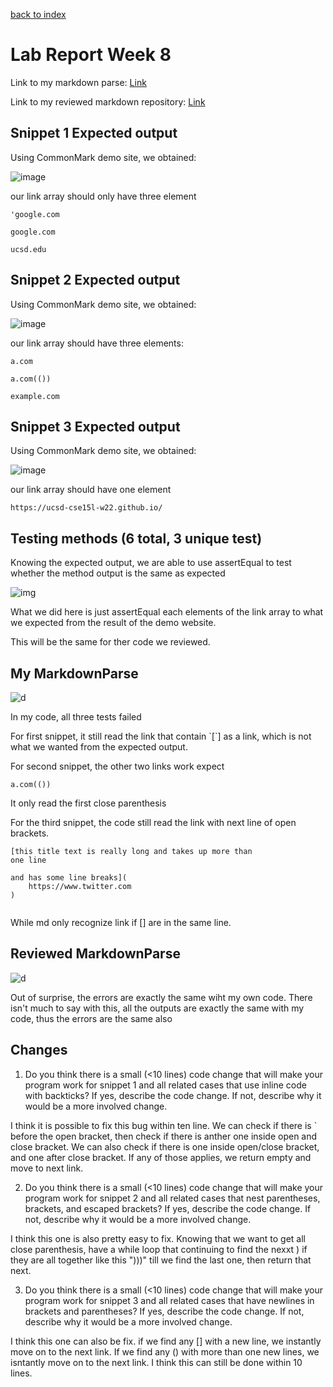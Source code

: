[back to index](index.html)

# Lab Report Week 8

Link to my markdown parse: [Link](https://github.com/mlin1026/markdown-parse)

Link to my reviewed markdown repository: [Link](https://github.com/c1peng/markdown-parse)

## Snippet 1 Expected output

Using CommonMark demo site, we obtained:

![image](snippet1.jpg)

our link array should only have three element

`'google.com`

`google.com`

`ucsd.edu`

## Snippet 2 Expected output

Using CommonMark demo site, we obtained:

![image](snippet2.jpg)

our link array should have three elements:

`a.com` 

`a.com(())`

`example.com`

## Snippet 3 Expected output

Using CommonMark demo site, we obtained:

![image](snippet3.jpg)

our link array should have one element

`https://ucsd-cse15l-w22.github.io/` 


## Testing methods (6 total, 3 unique test)

Knowing the expected output, we are able to use assertEqual to test whether the method output is the same as expected

![img](week8_test.jpg)

What we did here is just assertEqual each elements of the link array to what we expected from the result of the demo website.

This will be the same for ther code we reviewed.

## My MarkdownParse

![d](mycodetest.jpg)

In my code, all three tests failed

For first snippet, it still read the link that contain \`[\`] as a link, which is not what we wanted from the expected output.

For second snippet, the other two links work expect

`a.com(())`

It only read the first close parenthesis

For the third snippet, the code still read the link with next line of open brackets.

```
[this title text is really long and takes up more than 
one line

and has some line breaks](
    https://www.twitter.com
)


```
While md only recognize link if [] are in the same line.

## Reviewed MarkdownParse

![d](reviewtest.jpg)

Out of surprise, the errors are exactly the same wiht my own code. There isn't much to say with this, all the outputs are exactly the same with my code, thus the errors are the same also

## Changes

1. Do you think there is a small (<10 lines) code change that will make your program work for snippet 1 and all related cases that use inline code with backticks? If yes, describe the code change. If not, describe why it would be a more involved change.

I think it is possible to fix this bug within ten line. We can check if there is ` before the open bracket, then check if there is anther one inside open and close bracket. We can also check if there is one inside open/close bracket, and one after close bracket. If any of those applies, we return empty and move  to next link.

2. Do you think there is a small (<10 lines) code change that will make your program work for snippet 2 and all related cases that nest parentheses, brackets, and escaped brackets? If yes, describe the code change. If not, describe why it would be a more involved change.

I think this one is also pretty easy to fix. Knowing that we want to get all close parenthesis, have a while loop that continuing to find the nexxt ) if they are all together like this ")))" till we find the last one, then return that next.

3. Do you think there is a small (<10 lines) code change that will make your program work for snippet 3 and all related cases that have newlines in brackets and parentheses? If yes, describe the code change. If not, describe why it would be a more involved change.

I think this one can also be fix. if we find any [] with a new line, we instantly move on to the next link. If we find any () with more than one new lines, we isntantly move on to the next link. I think this can still be done within 10 lines.


